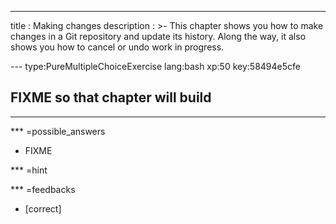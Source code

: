 ---
title       : Making changes
description : >-
  This chapter shows you how to make changes in a Git repository and update
  its history. Along the way, it also shows you how to cancel or undo work
  in progress.

--- type:PureMultipleChoiceExercise lang:bash xp:50 key:58494e5cfe
## FIXME so that chapter will build

<hr>

*** =possible_answers
- FIXME

*** =hint

*** =feedbacks
- [correct]

